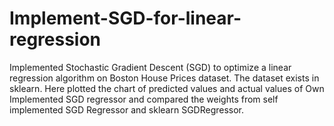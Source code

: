 # Implement-SGD-for-linear-regression
Implemented Stochastic Gradient Descent (SGD) to optimize a linear regression algorithm on Boston House Prices dataset. The dataset exists in sklearn. Here plotted the chart of predicted values and actual values of Own Implemented SGD regressor and compared the weights from self implemented SGD Regressor and sklearn SGDRegressor. 
